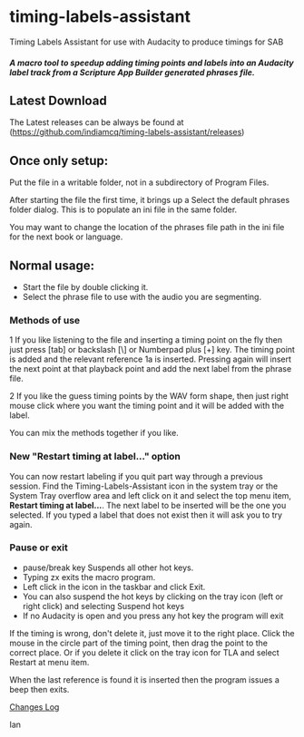 # timing-labels-assistant
Timing Labels Assistant for use with Audacity to produce timings for SAB

##### A macro tool to speedup adding timing points and labels into an Audacity label track from a Scripture App Builder generated phrases file.

## Latest Download

The Latest releases can be always be found at (https://github.com/indiamcq/timing-labels-assistant/releases)

## Once only setup:

Put the file in a writable folder, not in a subdirectory of Program Files.

After starting the file the first time, it brings up a Select the default phrases folder dialog. This is to populate an ini file in the same folder. 

You may want to change the location of the phrases file path in the ini file for the next book or language.

## Normal usage:
  * Start the file by double clicking it.
  * Select the phrase file to use with the audio you are segmenting.

### Methods of use
  1 If you like listening to the file and inserting a timing point on the fly then just press [tab] or backslash [\\] or Numberpad plus [+] key. The timing point is added and the relevant reference 1a is inserted. Pressing again will insert the next point at that playback point and add the next label from the phrase file.

  2 If you like the guess timing points by the WAV form shape, then just right mouse click where you want the timing point and it will be added with the label.
  
You can mix the methods together if you like.

### New "Restart timing at label..." option

You can now restart labeling if you quit part way through a previous session. Find the Timing-Labels-Assistant icon in the system tray or the System Tray overflow area and left click on it and select the top menu item, **Restart timing at label...**. The next label to be inserted will be the one you selected. If you typed a label that does not exist then it will ask you to try again.

### Pause or exit
  * pause/break key Suspends all other hot keys.
  * Typing zx exits the macro program.
  * Left click in the icon in the taskbar and click Exit.
  * You can also suspend the hot keys by clicking on the tray icon (left or right click) and selecting Suspend hot keys
  * If no Audacity is open and you press any hot key the program will exit

If the timing is wrong, don't delete it, just move it to the right place. Click the mouse in the circle part of the timing point, then drag the point to the correct place. Or if you delete it click on the tray icon for TLA and select Restart at menu item.

When the last reference is found it is inserted then the program issues a beep then exits.

[Changes Log](TLA_change_log.md)

Ian 
